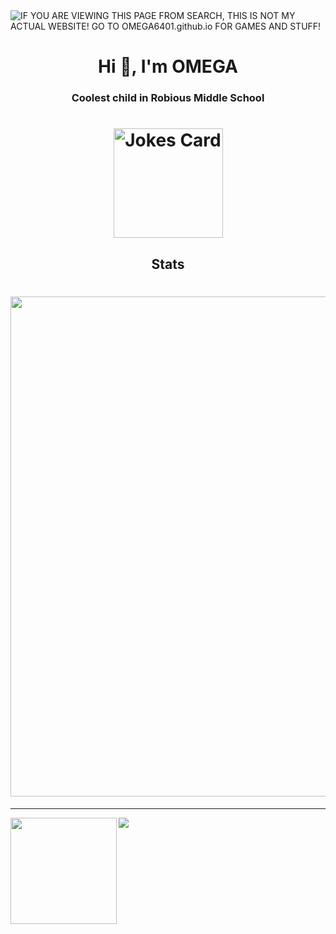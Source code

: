 <img alt="IF YOU ARE VIEWING THIS PAGE FROM SEARCH, THIS IS NOT MY ACTUAL WEBSITE! GO TO OMEGA6401.github.io FOR GAMES AND STUFF!" src="https://readme-typing-svg.herokuapp.com?vCenter=true&lines=Hello!+I+am+ΩMEGA!;Im+a+HTML+Coder;I+love+video+games;">
<h1 align="center">Hi 👋, I'm OMEGA</h1>

<h3 align="center">Coolest child in Robious Middle School </h3>
    
<h1 align="center">
<img height="175" src="https://readme-jokes.vercel.app/api" alt="Jokes Card" />
</h1>

<h2 align="Middle">Stats</h2>

<h1 align="Right">
<img width=800 src="https://github-profile-trophy.vercel.app/?username=OMEGA6401&theme=darkhub&column=8&no-frame=true"/>
</a>
</h1>


---


<div>
  <img height="170" align="left" src="https://github-readme-stats.vercel.app/api?username=OMEGA6401&theme=dark&count_private=true&include_all_commits=true" />
  <img src="https://github-readme-stats.vercel.app/api/top-langs/?username=OMEGA6401&theme=dark&layout=compact" />
</div>

